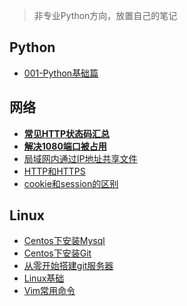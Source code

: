 > 非专业Python方向，放置自己的笔记

## Python

- [001-Python基础篇](python/Python基础篇.md)

## 网络

- **[常见HTTP状态码汇总](/web-rel/http-status-code.md)**
- **[解决1080端口被占用](/web-rel/solve-1080-port-occupied.md)**
- [局域网内通过IP地址共享文件](/web-rel/throwing-IPaddress-shared-files-in-LAN.md)
- [HTTP和HTTPS](/web-rel/http-and-https.md)
- [cookie和session的区别](/web-rel/cookies-and-session.md)

## Linux

- [Centos下安装Mysql](/linux-tutorial/Centos下安装Mysql.md)
- [Centos下安装Git](/linux-tutorial/Centos下安装Git.md)
- [从零开始搭建git服务器](/linux-tutorial/从零开始搭建git服务器.md)
- [Linux基础](/linux-tutorial/Linux基础.md)
- [Vim常用命令](/linux-tutorial/Vim命令详解.md)

